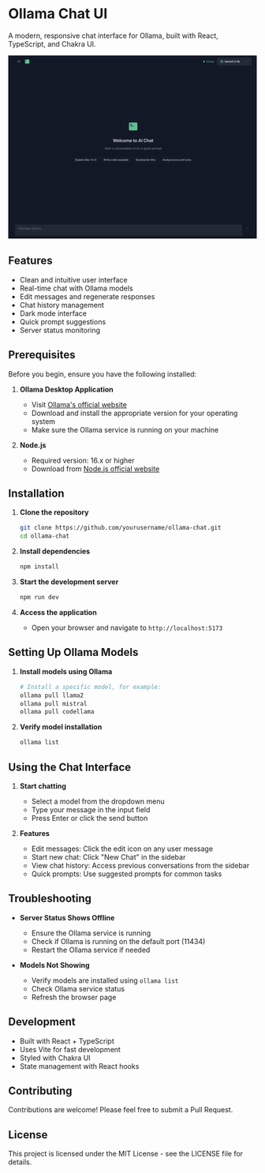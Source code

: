 # Ollama Chat UI

A modern, responsive chat interface for Ollama, built with React, TypeScript, and Chakra UI.

![Ollama Chat UI Screenshot](public/ollama.png)

## Features

- Clean and intuitive user interface
- Real-time chat with Ollama models
- Edit messages and regenerate responses
- Chat history management
- Dark mode interface
- Quick prompt suggestions
- Server status monitoring

## Prerequisites

Before you begin, ensure you have the following installed:

1. **Ollama Desktop Application**
   - Visit [Ollama's official website](https://ollama.ai)
   - Download and install the appropriate version for your operating system
   - Make sure the Ollama service is running on your machine

2. **Node.js**
   - Required version: 16.x or higher
   - Download from [Node.js official website](https://nodejs.org)

## Installation

1. **Clone the repository**
   ```bash
   git clone https://github.com/yourusername/ollama-chat.git
   cd ollama-chat
   ```

2. **Install dependencies**
   ```bash
   npm install
   ```

3. **Start the development server**
   ```bash
   npm run dev
   ```

4. **Access the application**
   - Open your browser and navigate to `http://localhost:5173`

## Setting Up Ollama Models

1. **Install models using Ollama**
   ```bash
   # Install a specific model, for example:
   ollama pull llama2
   ollama pull mistral
   ollama pull codellama
   ```

2. **Verify model installation**
   ```bash
   ollama list
   ```

## Using the Chat Interface

1. **Start chatting**
   - Select a model from the dropdown menu
   - Type your message in the input field
   - Press Enter or click the send button

2. **Features**
   - Edit messages: Click the edit icon on any user message
   - Start new chat: Click "New Chat" in the sidebar
   - View chat history: Access previous conversations from the sidebar
   - Quick prompts: Use suggested prompts for common tasks

## Troubleshooting

- **Server Status Shows Offline**
  - Ensure the Ollama service is running
  - Check if Ollama is running on the default port (11434)
  - Restart the Ollama service if needed

- **Models Not Showing**
  - Verify models are installed using `ollama list`
  - Check Ollama service status
  - Refresh the browser page

## Development

- Built with React + TypeScript
- Uses Vite for fast development
- Styled with Chakra UI
- State management with React hooks

## Contributing

Contributions are welcome! Please feel free to submit a Pull Request.

## License

This project is licensed under the MIT License - see the LICENSE file for details.
